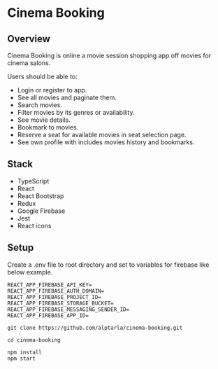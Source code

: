 # Cinema Booking

## Overview

Cinema Booking is online a movie session shopping app off movies for cinema salons.

Users should be able to:

- Login or register to app.
- See all movies and paginate them.
- Search movies.
- Filter movies by its genres or availability.
- See movie details.
- Bookmark to movies.
- Reserve a seat for available movies in seat selection page.
- See own profile with includes movies history and bookmarks.

## Stack

- TypeScript
- React
- React Bootstrap
- Redux
- Google Firebase
- Jest
- React icons

## Setup

Create a .env file to root directory and set to variables for firebase like below example.

```
REACT_APP_FIREBASE_API_KEY=
REACT_APP_FIREBASE_AUTH_DOMAIN=
REACT_APP_FIREBASE_PROJECT_ID=
REACT_APP_FIREBASE_STORAGE_BUCKET=
REACT_APP_FIREBASE_MESSAGING_SENDER_ID=
REACT_APP_FIREBASE_APP_ID=
```

```
git clone https://github.com/alptarla/cinema-booking.git

cd cinema-booking

npm install
npm start
```
